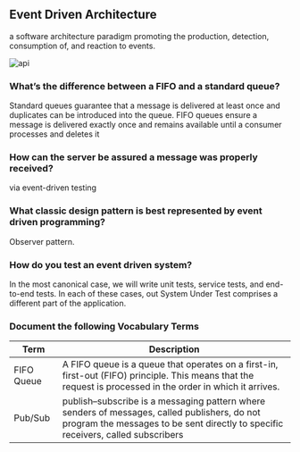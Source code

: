 ## Event Driven Architecture
 a software architecture paradigm promoting the production, detection, consumption of, and reaction to events.
 
![api](https://hazelcast.com/wp-content/uploads/2020/02/20_EventDrivenArchitecture.png)

### What’s the difference between a FIFO and a standard queue?
Standard queues guarantee that a message is delivered at least once and duplicates can be introduced into the queue. FIFO queues ensure a message is delivered exactly once and remains available until a consumer processes and deletes it
### How can the server be assured a message was properly received?
via event-driven testing
### What classic design pattern is best represented by event driven programming?
Observer pattern.
### How do you test an event driven system?
In the most canonical case, we will write unit tests, service tests, and end-to-end tests. 
In each of these cases, out System Under Test comprises a different part of the application.

### Document the following Vocabulary Terms

|Term|Description|
|----|----|
|FIFO Queue|A FIFO queue is a queue that operates on a first-in, first-out (FIFO) principle. This means that the request is processed in the order in which it arrives.|
|Pub/Sub|publish–subscribe is a messaging pattern where senders of messages, called publishers, do not program the messages to be sent directly to specific receivers, called subscribers|

